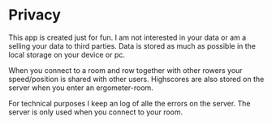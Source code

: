 # Privacy

This app is created just for fun. I am not interested in your data or am a selling your data to third parties. Data is stored as much as possible in the local storage on your device or pc.

When you connect to a room and row together with other rowers your speed/position is shared with other users. Highscores are also stored on the server when you enter an ergometer-room. 

For technical purposes I keep an log of alle the errors on the server. The server is only used when you connect to your room.
